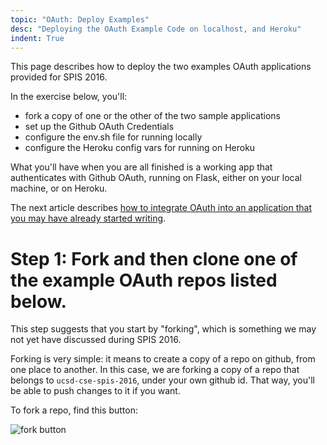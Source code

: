 ```yaml
---
topic: "OAuth: Deploy Examples"
desc: "Deploying the OAuth Example Code on localhost, and Heroku"
indent: True
---
```


This page describes how to deploy the two examples OAuth applications provided for SPIS 2016.

In the exercise below, you'll:

* fork a copy of one or the other of the two sample applications
* set up the Github OAuth Credentials
* configure the env.sh file for running locally
* configure the Heroku config vars for running on Heroku

What you'll have when you are all finished is a working app that authenticates with Github OAuth, running on Flask, either on your local machine, or on Heroku.

The next article describes [how to integrate OAuth into an application that you may have already started writing](/webapps/oauth_actually/).

# Step 1: Fork and then clone one of the example OAuth repos listed below.

This step suggests that you start by "forking", which is something we may not yet have discussed during SPIS 2016.

Forking is very simple: it means to create a copy of a repo on github, from one place to another.    In this case, we are forking a copy of a repo that belongs to `ucsd-cse-spis-2016`, under your own github id.    That way, you'll be able to push changes to it if you want.

To fork a repo, find this button:

![fork button](https://github-images.s3.amazonaws.com/help/bootcamp/Bootcamp-Fork.png)


